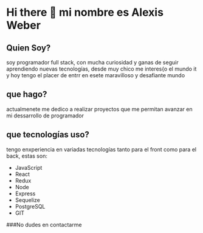 # Hi there 👋 mi nombre es Alexis Weber

## Quien Soy?
soy programador full stack, con mucha curiosidad y ganas de seguir aprendiendo nuevas tecnologías, desde muy chico me interes{o el mundo it y hoy tengo el placer de entrr en esete maravilloso y desafiante mundo 

## que hago?
actualmenete me dedico a realizar proyectos que me permitan avanzar en mi dessarrollo de programador 

## que tecnologías uso?
tengo enxperiencia en variadas tecnologías tanto para el front como para el back, estas son:

* JavaScript
* React
* Redux
* Node
* Express
* Sequelize
* PostgreSQL
* GIT

###No dudes en contactarme

